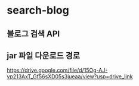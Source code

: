# search-blog

## 블로그 검색 API

## jar 파일 다운로드 경로
https://drive.google.com/file/d/15Og-AJ-vp213AxT_Gf56sXD05s3jueaa/view?usp=drive_link

